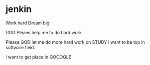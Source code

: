 # jenkin

Work hard Dream big

GOD Pleaes help me to do hard work

Please GOD let me do more hard work on STUDY i want to be top in software field.

i want to get place in GOOOGLE
